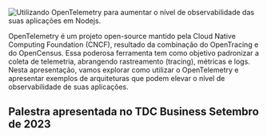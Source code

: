 
![Utilizando OpenTelemetry para aumentar o nível de observabilidade das suas aplicações em Nodejs.
](img/Proposal.png)


OpenTelemetry é um projeto open-source mantido pela Cloud Native Computing Foundation (CNCF), resultado da combinação do OpenTracing e do OpenCensus. Essa poderosa ferramenta tem como objetivo padronizar a coleta de telemetria, abrangendo rastreamento (tracing), métricas e logs. Nesta apresentação, vamos explorar como utilizar o OpenTelemetry e apresentar exemplos de arquiteturas que podem elevar o nível de observabilidade de suas aplicações.


## Palestra apresentada no TDC Business Setembro de 2023


